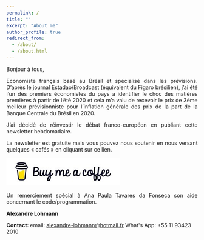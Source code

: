 ```yaml
---
permalink: /
title: ""
excerpt: "About me"
author_profile: true
redirect_from: 
  - /about/
  - /about.html
---
```



<p>Bonjour à tous, </p>
<p style="text-align: justify">  Economiste français basé au Brésil et spécialisé dans les prévisions. D’après le journal Estadao/Broadcast (équivalent du Figaro brésilien),  j’ai été l’un des premiers économistes du pays a identifier le choc des matières premières à partir de l’été 2020 et cela m’a valu de recevoir le prix de 3ème meilleur prévisionniste pour l’inflation générale des prix de la part de la Banque Centrale du Brésil en 2020.</p>

<p style="text-align: justify"> J’ai décidé de réinvestir le débat franco-européen en publiant cette newsletter hebdomadaire.</p>

<p style="text-align: justify"> La newsletter est gratuite mais vous pouvez nous soutenir en nous versant quelques « cafés » en cliquant sur ce lien.</p>

[![Buy me a coffee](https://github.com/ASLlohmann/asllohmann.github.io/blob/master/images/bmc.jpeg?raw=true)](https://www.buymeacoffee.com/AlexSebLohmann)
<p style="text-align: justify">  Un remerciement spécial à Ana Paula Tavares da Fonseca son aide concernant le code/programmation.</p>


**Alexandre Lohmann**

<strong> Contact: </strong>
email: alexandre-lohmann@hotmail.fr
What's App: +55 11 93423 2010
 



